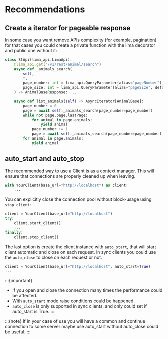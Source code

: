 # Recommendations

## Create a iterator for pageable response
In some case you want remove APIs complexity (for example, 
pagination) for that cases you could create a private function
with the lima decorator and public one without it:
``` python
class StApi(lima_api.LimaApi):
    @lima_api.get("/v1/rest/animal/search")
    async def _animals_search(
        self,
        *,
        page_number: int = lima_api.QueryParameter(alias="pageNumber"),
        page_size: int = lima_api.QueryParameter(alias="pageSize", default=100),
    ) -> AnimalBaseResponse: ...

    async def list_animals(self) -> AsyncIterator[AnimalBase]:
        page_number = 0
        page = await self._animals_search(page_number=page_number)
        while not page.page.lastPage:
            for animal in page.animals:
                yield animal
            page_number += 1
            page = await self._animals_search(page_number=page_number)
        for animal in page.animals:
            yield animal
```

## auto_start and auto_stop

The recommended way to use a Client is as a context manager.
This will ensure that connections are properly cleaned up when leaving.
```python
with YourClient(base_url="http://localhost") as client:
    ...
```

You can explicitly close the connection pool without block-usage using `stop_client`:
```python
client = YourClient(base_url="http://localhost")
try:
    client.start_client()
    ...
finally:
    client.stop_client()
```

The last option is create the client instance with `auto_start`, that will start client automatic and close on each request.
In sync clients you could use the `auto_close` to close on each request or not.
```python
client = YourClient(base_url="http://localhost", auto_start=True)
...
```

:::{important}
* If you open and close the connection many times the performance could be affected.
* With `auto_start` mode raise conditions could be happened.
* `auto_close` is only supported in sync clients, and only could set if auto_start is True.
:::

:::{note}
If in your case of use you will have a common and continue connection to some server 
maybe use auto_start without auto_close could be useful.
:::
